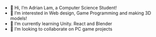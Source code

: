 - 👋 Hi, I’m Adrian Lam, a Computer Science Student!
- 👀 I’m interested in Web design, Game Programming and making 3D models!
- 🌱 I’m currently learning Unity. React and Blender
- 💞️ I’m looking to collaborate on PC game projects

<!---
LamPuyYin/LamPuyYin is a ✨ special ✨ repository because its `README.md` (this file) appears on your GitHub profile.
You can click the Preview link to take a look at your changes.
--->
